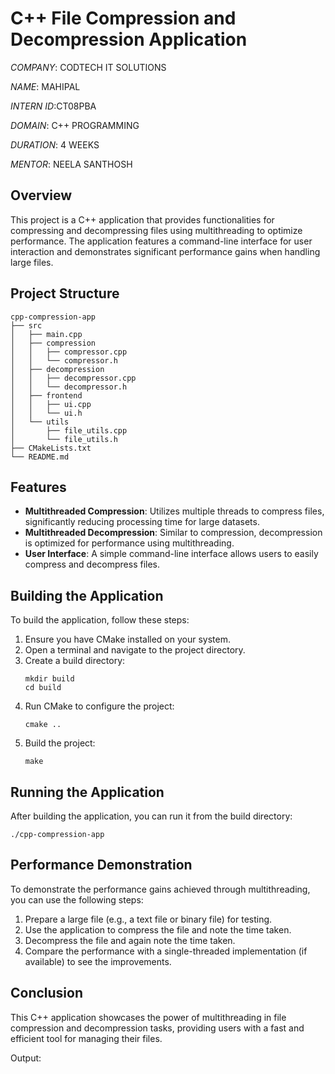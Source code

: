 # C++ File Compression and Decompression Application

*COMPANY*: CODTECH IT SOLUTIONS

*NAME*: MAHIPAL

*INTERN ID*:CT08PBA

*DOMAIN*: C++ PROGRAMMING

*DURATION*: 4 WEEKS

*MENTOR*: NEELA SANTHOSH


## Overview
This project is a C++ application that provides functionalities for compressing and decompressing files using multithreading to optimize performance. The application features a command-line interface for user interaction and demonstrates significant performance gains when handling large files.

## Project Structure
```
cpp-compression-app
├── src
│   ├── main.cpp
│   ├── compression
│   │   ├── compressor.cpp
│   │   └── compressor.h
│   ├── decompression
│   │   ├── decompressor.cpp
│   │   └── decompressor.h
│   ├── frontend
│   │   ├── ui.cpp
│   │   └── ui.h
│   └── utils
│       ├── file_utils.cpp
│       └── file_utils.h
├── CMakeLists.txt
└── README.md
```

## Features
- **Multithreaded Compression**: Utilizes multiple threads to compress files, significantly reducing processing time for large datasets.
- **Multithreaded Decompression**: Similar to compression, decompression is optimized for performance using multithreading.
- **User Interface**: A simple command-line interface allows users to easily compress and decompress files.

## Building the Application
To build the application, follow these steps:

1. Ensure you have CMake installed on your system.
2. Open a terminal and navigate to the project directory.
3. Create a build directory:
   ```
   mkdir build
   cd build
   ```
4. Run CMake to configure the project:
   ```
   cmake ..
   ```
5. Build the project:
   ```
   make
   ```

## Running the Application
After building the application, you can run it from the build directory:
```
./cpp-compression-app
```

## Performance Demonstration
To demonstrate the performance gains achieved through multithreading, you can use the following steps:

1. Prepare a large file (e.g., a text file or binary file) for testing.
2. Use the application to compress the file and note the time taken.
3. Decompress the file and again note the time taken.
4. Compare the performance with a single-threaded implementation (if available) to see the improvements.

## Conclusion
This C++ application showcases the power of multithreading in file compression and decompression tasks, providing users with a fast and efficient tool for managing their files.

Output:

